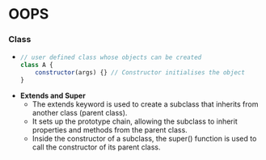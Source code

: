 # OOPS

### Class

-   ```js
    // user defined class whose objects can be created
    class A {
        constructor(args) {} // Constructor initialises the object
    }
    ```
-   **Extends and Super**
    -   The extends keyword is used to create a subclass that inherits from another class (parent class).
    -   It sets up the prototype chain, allowing the subclass to inherit properties and methods from the parent class.
    -   Inside the constructor of a subclass, the super() function is used to call the constructor of its parent class.
